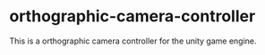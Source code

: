 # orthographic-camera-controller
This is a orthographic camera controller for the unity game engine.
